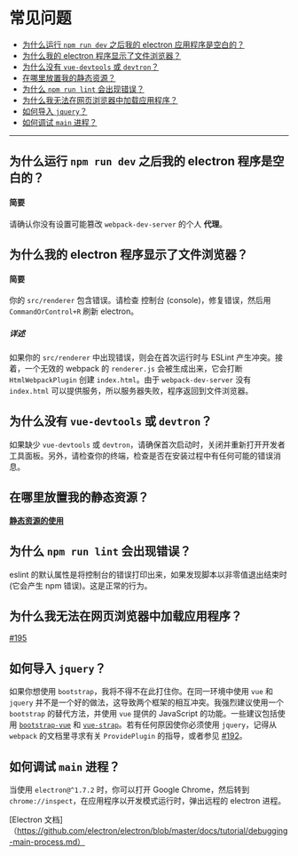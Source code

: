 # 常见问题

* [为什么运行 `npm run dev` 之后我的 electron 应用程序是空白的？](#why-is-my-electron-app-blank-after-running-npm-run-dev)
* [为什么我的 electron 程序显示了文件浏览器？](#why-does-my-electron-app-show-a-file-explorer)
* [为什么没有 `vue-devtools` 或 `devtron`？](#why-is-vue-devtoolsdevtron-missing)
* [在哪里放置我的静态资源？](#where-do-i-put-static-assets)
* [为什么 `npm run lint` 会出现错误？](#why-did-npm-run-lint-end-with-an-error)
* [为什么我无法在网页浏览器中加载应用程序？](#why-cant-i-load-my-app-in-a-web-browser)
* [如何导入 `jquery`？](#how-do-import-jquery)
* [如何调试 `main` 进程？](#how-can-i-debug-the-main-process)

---

## 为什么运行 `npm run dev` 之后我的 electron 程序是空白的？

#### 简要

请确认你没有设置可能篡改 `webpack-dev-server` 的个人 **代理**。

## 为什么我的 electron 程序显示了文件浏览器？

#### 简要

你的 `src/renderer` 包含错误。请检查 控制台 (console)，修复错误，然后用 `CommandOrControl+R` 刷新 electron。

##### 详述

如果你的 `src/renderer` 中出现错误，则会在首次运行时与 ESLint 产生冲突。接着，一个无效的 webpack 的 `renderer.js` 会被生成出来，它会打断 `HtmlWebpackPlugin` 创建 `index.html`。由于 `webpack-dev-server` 没有 `index.html` 可以提供服务，所以服务器失败，程序返回到文件浏览器。

## 为什么没有 `vue-devtools` 或 `devtron`？

如果缺少 `vue-devtools` 或 `devtron`，请确保首次启动时，关闭并重新打开开发者工具面板。另外，请检查你的终端，检查是否在安装过程中有任何可能的错误消息。

## 在哪里放置我的静态资源？

[**静态资源的使用**](using-static-assets.md)

## 为什么 `npm run lint` 会出现错误？

eslint 的默认属性是将控制台的错误打印出来，如果发现脚本以非零值退出结束时 \(它会产生 npm 错误\)。这是正常的行为。

## 为什么我无法在网页浏览器中加载应用程序？

[\#195](https://github.com/deeprado/electron-vue-webpack5/issues/195)

## 如何导入 `jquery`？

如果你想使用 `bootstrap`，我将不得不在此打住你。在同一环境中使用 `vue` 和 `jquery` 并不是一个好的做法，这导致两个框架的相互冲突。我强烈建议使用一个 `bootstrap` 的替代方法，并使用 `vue` 提供的 JavaScript 的功能。一些建议包括使用 [`bootstrap-vue`](https://github.com/bootstrap-vue/bootstrap-vue) 和 [`vue-strap`](https://github.com/yuche/vue-strap)。若有任何原因使你必须使用 `jquery`，记得从 `webpack` 的文档里寻求有关 `ProvidePlugin` 的指导，或者参见 [\#192](https://github.com/deeprado/electron-vue-webpack5/issues/192)。

## 如何调试 `main` 进程？

当使用 `electron@^1.7.2` 时，你可以打开 Goog​​le Chrome，然后转到 `chrome://inspect`，在应用程序以开发模式运行时，弹出远程的 electron 进程。

[Electron 文档]（https://github.com/electron/electron/blob/master/docs/tutorial/debugging-main-process.md）
